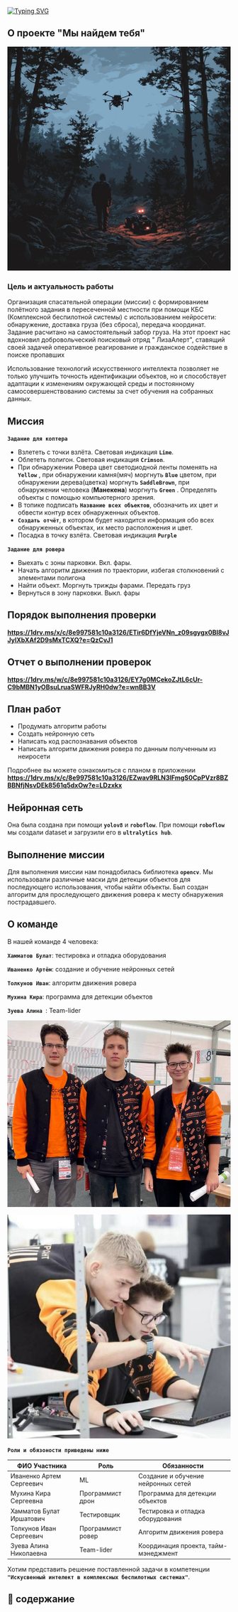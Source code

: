 
[![Typing SVG](https://readme-typing-svg.demolab.com?font=Fira+Code&weight=600&pause=1000&color=1C617FDB&multiline=true&width=450&height=100&lines=%D0%9C%D1%8B+%D0%BA%D0%BE%D0%BC%D0%B0%D0%BD%D0%B4%D0%B0+Cyber+AI+drone+%D0%B8+%D0%BC%D1%8B+%D1%85%D0%BE%D1%82%D0%B8%D0%BC;%D0%BF%D1%80%D0%B5%D0%B4%D1%81%D1%82%D0%B0%D0%B2%D0%B8%D1%82%D1%8C+%D0%BF%D1%80%D0%BE%D0%B5%D0%BA%D1%82+%22%D0%9C%D1%8B+%D0%BD%D0%B0%D0%B9%D0%B4%D1%91%D0%BC+%D1%82%D0%B5%D0%B1%D1%8F%22)](https://git.io/typing-svg)
## О проекте "Мы найдем тебя"
<picture>
 <source media="(prefers-color-scheme: dark)" srcset="images/3.jpg">
 <source media="(prefers-color-scheme: light)" srcset="images/3.jpg">
 <img alt="images/3.jpg" src="images/3.jpg">
</picture>

### Цель и актуальность работы
Организация спасательной операции (миссии) с формированием полётного задания в пересеченной местности при помощи КБС (Комплексной беспилотной системы) с использованием нейросети: обнаружение, доставка груза (без сброса), передача координат. Задание расчитано на самостоятельный забор груза. На этот проект нас вдохновил добровольческий поисковый отряд " ЛизаАлерт", ставящий своей задачей оперативное реагирование и гражданское содействие в поиске пропавших

Использование технологий искусственного интеллекта позволяет не только улучшить точность идентификации объектов, но и способствует адаптации к изменениям окружающей среды и постоянному самосовершенствованию системы за счет обучения на собранных данных.
## Миссия 
**`Задание для коптера`**
* Взлететь с точки взлёта. Световая индикация **`Lime`**. 
* Облететь полигон. Световая индикация **`Crimson`**.
* При обнаружении Ровера цвет светодиодной ленты поменять на **`Yellow`** , при обнаружении камня(мяч) моргнуть **`Blue`** цветом,  при обнаружении дерева(цветка) моргнуть **`SaddleBrown`**, при обнаружении человека (**Манекена**) моргнуть **`Green`** . Определять объекты с помощью компьютерного зрения.
* В топике подписать **`Название всех объектов`**, обозначить их цвет и обвести контур всех обнаруженных объектов.
* **`Создать отчёт`**, в котором будет находится информация обо всех обнаруженных объектах, их место расположения и цвет.
* Посадка в точку взлёта. Световая индикация **`Purple`**


**`Задание для ровера`** 
* Выехать с зоны парковки. Вкл. фары.
* Начать алгоритм движения по траектории, избегая столкновений с элементами полигона
* Найти объект. Моргнуть трижды фарами. Передать груз
* Вернуться в зону парковки. Выкл. фары

## Порядок выполнения проверки
    
**https://1drv.ms/x/c/8e997581c10a3126/ETir6DfYjeVNn_z09sgygx0BI8vJJylXbXAf2D9sMxTCXQ?e=QzCvJ1**
## Отчет о выполнении проверок
**https://1drv.ms/w/c/8e997581c10a3126/EY7g0MCekoZJtL6cUr-C9bMBN1yOBsuLruaSWFRJyRH0dw?e=wnBB3V**
## План работ
* Продумать алгоритм работы ​
* Создать нейронную сеть​
* Написать код распознавания объектов​
* Написать алгоритм движения ровера по данным полученным из неиросети

Подробнее вы можете ознакомиться с планом в приложении **https://1drv.ms/x/c/8e997581c10a3126/EZwav9RLN3lFmgS0CpPVzr8BZBBNfjNsvDEk8561q5dxOw?e=LDzxkx**
## Нейронная сеть
Она была создана при помощи **`yolov8`** и **`roboflow`**. При помощи **`roboflow`** мы создали dataset и загрузили его в **`ultralytics hub`**.

## Выполнение миссии
Для выполнения миссии нам понадобилась библиотека **`opencv`**. Мы использовали различные маски для детекции объектов для последующего использования, чтобы найти объекты. Был создан алгоритм для проследующего движения ровера к месту обнаружения пострадавшего.


## О команде
В нашей команде 4 человека:

**`Хамматов Булат​`**:  тестировка и отладка оборудования

**`Иваненко Артём`**:  создание и обучение нейронных сетей

**`Толкунов Иван`**:  алгоритм движения ровера

**`Мухина Кира`**:  программа для детекции объектов

**`Зуева Алина `**:  Team-lider

![Описание изображения](images/1.jpg)

![Описание изображения](images/2.jpg)

**`Роли и обязоности приведены ниже `**

| ФИО Участника             | Роль             | Обязанности                           |
| ------------------------- | ---------------- | --------------------------------------|
| Иваненко Артем Сергеевич  | ML               | Создание и обучение нейронных сетей   |
| Мухина Кира Сергеевна     | Программист дрон |   Программа для детекции объектов     |
| Хамматов Булат  Иршатович | Тестировщик      | Тестировка и отладка оборудования     |
|Толкунов Иван Сергеевич    | Программист ровер| Алгоритм движения ровера              |
|Зуева Алина Николаевна     | Team-lider       | Координация проекта, тайм-мэнеджмент  |


Хотим представить решение поставленной задачи в компетенции **`"Искусвенный интелект в комплексных беспилотных системах"`**.
## 📖 содержание
